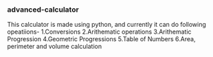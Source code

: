 ### advanced-calculator
This calculator is made using python, and currently it can do following opeatiions-
1.Conversions
2.Arithematic operations
3.Arithematic Progression
4.Geometric Progressions
5.Table of Numbers
6.Area, perimeter and volume calculation
